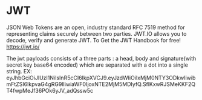 # JWT
JSON Web Tokens are an open, industry standard RFC 7519 method for representing claims securely between two parties.  JWT.IO allows you to decode, verify and generate JWT.
To Get the JWT Handbook for free! https://jwt.io/

The jwt payloads consists of a three parts : a head, body and signature(with secret key base64 encoded) which are separated with a dot into a single string.
EX: 
eyJhbGciOiJIUzI1NiIsInR5cCI6IkpXVCJ9.eyJzdWIiOiIxMjM0NTY3ODkwIiwibmFtZSI6IkpvaG4gRG9lIiwiaWF0IjoxNTE2MjM5MDIyfQ.SflKxwRJSMeKKF2QT4fwpMeJf36POk6yJV_adQssw5c
